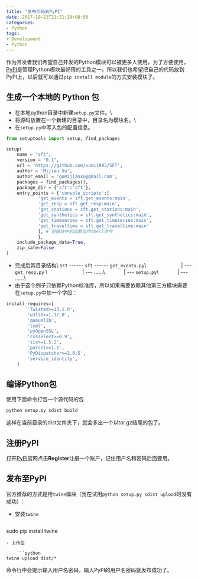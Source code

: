 ```yaml
---
title: "发布代码到PyPI"
date: 2017-10-23T21:51:29+08:00
categories:
- Python
tags:
- Development
- Python
---
```


作为开发者我们希望自己开发的Python模块可以被更多人使用，为了方便使用，[PyPI](https://pypi.python.org/pypi)是管理Python模块最好用的工具之一。所以我们也希望把自己的代码放到PyPI上，以后就可以通过`pip install module`的方式安装模块了。

<!--more-->

## 生成一个本地的 Python 包
- 在本地python目录中新建`setup.py`文件。\\
- 将源码放置在一个新建的目录中，目录名为模块名。\\
- 在`setup.py`中写入包的配置信息。

```python
from setuptools import setup, find_packages

setup(
    name = "sft",
    version = "0.1",
    url = 'https://github.com/xumi1993/SFT',
    author = 'Mijian Xu',
    author_email = 'gomijianxu@gmail.com',
    packages = find_packages(), 
    package_dir = {'sft':'sft'},
    entry_points = {'console_scripts':[
            'get_events = sft.get_events:main',
            'get_resp = sft.get_resp:main',
            'get_stations = sft.get_stations:main',
            'get_synthetics = sft.get_synthetics:main',
            'get_timeseries = sft.get_timeseries:main',
            'get_traveltime = sft.get_traveltime:main'
            ], # 将模块中的函数当作shell命令
            },
    include_package_data=True,
    zip_safe=False
)
```

- 完成后其目录结构\\
`SFT` ------ `sft` ------ `get_events.py`\\
&nbsp;&nbsp;&nbsp;&nbsp;&nbsp;&nbsp;&nbsp;&nbsp;&nbsp;&nbsp;&nbsp;&nbsp;&nbsp;&nbsp;&nbsp;&nbsp;&nbsp;&nbsp;&nbsp;&nbsp;&nbsp;&nbsp; | --- `get_resp.py` \\
&nbsp;&nbsp;&nbsp;&nbsp;&nbsp;&nbsp;&nbsp;&nbsp;&nbsp;&nbsp;&nbsp;&nbsp;&nbsp;&nbsp;&nbsp;&nbsp;&nbsp;&nbsp;&nbsp;&nbsp;&nbsp;&nbsp; | --- ……\\
&nbsp;&nbsp;&nbsp;&nbsp;&nbsp;&nbsp;&nbsp;&nbsp;&nbsp;&nbsp;&nbsp; | --- `setup.py`\\
&nbsp;&nbsp;&nbsp;&nbsp;&nbsp;&nbsp;&nbsp;&nbsp;&nbsp;&nbsp;&nbsp; | ---  ……\\
- 由于这个例子只依赖Python标准库，所以如果需要依赖其他第三方模块需要在`setup.py`中加一个字段：
```python
install_requires=[
        'Twisted>=13.1.0',
        'w3lib>=1.17.0',
        'queuelib',
        'lxml',
        'pyOpenSSL',
        'cssselect>=0.9',
        'six>=1.5.2',
        'parsel>=1.1',
        'PyDispatcher>=2.0.5',
        'service_identity',
    ]
```

## 编译Python包
使用下面命令打包一个源代码的包
```python
python setup.py sdist build
```
这样在当前目录的dist文件夹下，就会多出一个以tar.gz结尾的包了。

## 注册PyPI
打开[PyPI](https://pypi.python.org/pypi)官网点击**Register**注册一个账户，记住用户名和密码后面要用。

## 发布至PyPI
官方推荐的方式是用`twine`模块（我在试用`python setup.py sdist upload`时没有成功）:

- 安装`twine`

    ```python
sudo pip install twine
```
- 上传包

    ```python
twine upload dist/*
```
命令行中会提示输入用户名密码，输入PyPI的用户名密码就发布成功了。
